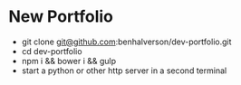# New Portfolio

* git clone git@github.com:benhalverson/dev-portfolio.git
* cd dev-portfolio
* npm i && bower i && gulp
* start a python or other http server in a second terminal
